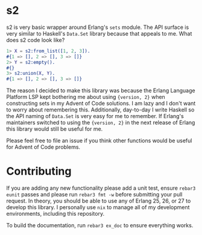 s2
=====

s2 is very basic wrapper around Erlang's `sets` module. The API surface is very
similar to Haskell's `Data.Set` library because that appeals to me. What does s2
code look like?

```erlang
1> X = s2:from_list([1, 2, 3]).
#{1 => [], 2 => [], 3 => []}
2> Y = s2:empty().
#{}
3> s2:union(X, Y).
#{1 => [], 2 => [], 3 => []}
```

The reason I decided to make this library was because the Erlang Language
Platform LSP kept bothering me about using `{version, 2}` when constructing
sets in my Advent of Code solutions. I am lazy and I don't want to worry about
remembering this. Additionally, day-to-day I write Haskell so the API naming of
`Data.Set` is very easy for me to remember. If Erlang's maintainers switched to
using the `{version, 2}` in the next release of Erlang this library would still
be useful for me.

Please feel free to file an issue if you think other functions would be useful
for Advent of Code problems.

Contributing
=====

If you are adding any new functionality please add a unit test, ensure `rebar3
eunit` passes and please run `rebar3 fmt -w` before submitting your pull
request. In theory, you should be able to use any of Erlang 25, 26, or 27 to
develop this library. I personally use `nix` to manage all of my development
environments, including this repository.

To build the documentation, run `rebar3 ex_doc` to ensure everything works.
